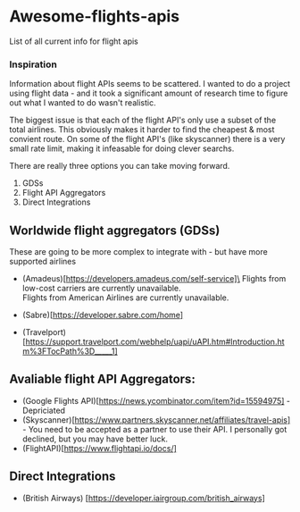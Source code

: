 # Awesome-flights-apis
List of all current info for flight apis


### Inspiration
Information about flight APIs seems to be scattered. I wanted to do a project using flight data - and it took a significant amount of research time to figure out what I wanted to do wasn't realistic. 

The biggest issue is that each of the flight API's only use a subset of the total airlines. This obviously makes it harder to find the cheapest & most convient route. On some of the flight API's (like skyscanner) there is a very small rate limit, making it infeasable for doing clever searchs. 

There are really three options you can take moving forward.
1. GDSs
2. Flight API Aggregators
3. Direct Integrations

## Worldwide flight aggregators (GDSs) 
These are going to be more complex to integrate with - but have more supported airlines
* (Amadeus)[https://developers.amadeus.com/self-service]\
Flights from low-cost carriers are currently unavailable.\
Flights from American Airlines are currently unavailable.


* (Sabre)[https://developer.sabre.com/home]
* (Travelport)[https://support.travelport.com/webhelp/uapi/uAPI.htm#Introduction.htm%3FTocPath%3D_____1]


## Avaliable flight API Aggregators:
* (Google Flights API)[https://news.ycombinator.com/item?id=15594975] - Depriciated
* (Skyscanner)[https://www.partners.skyscanner.net/affiliates/travel-apis] - You need to be accepted as a partner to use their API. I personally got declined, but you may have better luck. 
* (FlightAPI)[https://www.flightapi.io/docs/]

## Direct Integrations
* (British Airways) [https://developer.iairgroup.com/british_airways]
